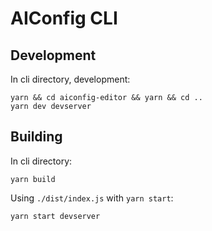 # AIConfig CLI

## Development

In cli directory, development:

```
yarn && cd aiconfig-editor && yarn && cd ..
yarn dev devserver
```

## Building

In cli directory:

```
yarn build
```

Using `./dist/index.js` with `yarn start`:

```
yarn start devserver
```
